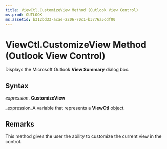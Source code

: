 ```yaml
---
title: ViewCtl.CustomizeView Method (Outlook View Control)
ms.prod: OUTLOOK
ms.assetid: b312bd33-acae-2206-70c1-b3776a5cdf00
---
```



# ViewCtl.CustomizeView Method (Outlook View Control)

Displays the Microsoft Outlook  **View Summary** dialog box.


## Syntax

 _expression_. **CustomizeView**

 _expression_A variable that represents a  **ViewCtl** object.


## Remarks

This method gives the user the ability to customize the current view in the control.


